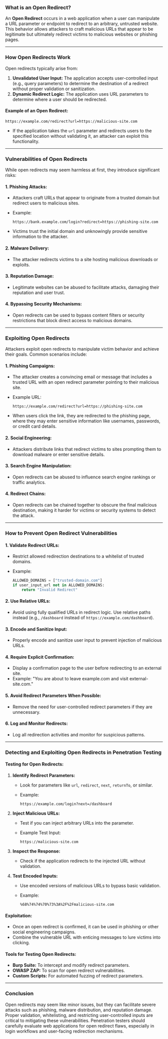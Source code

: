 ### **What is an Open Redirect?**

An **Open Redirect** occurs in a web application when a user can manipulate a URL parameter or endpoint to redirect to an arbitrary, untrusted website. This behavior allows attackers to craft malicious URLs that appear to be legitimate but ultimately redirect victims to malicious websites or phishing pages.

---

### **How Open Redirects Work**

Open redirects typically arise from:

1. **Unvalidated User Input:** The application accepts user-controlled input (e.g., query parameters) to determine the destination of a redirect without proper validation or sanitization.
2. **Dynamic Redirect Logic:** The application uses URL parameters to determine where a user should be redirected.

#### **Example of an Open Redirect:**

```plaintext
https://example.com/redirect?url=https://malicious-site.com
```

- If the application takes the `url` parameter and redirects users to the specified location without validating it, an attacker can exploit this functionality.

---

### **Vulnerabilities of Open Redirects**

While open redirects may seem harmless at first, they introduce significant risks:

#### **1. Phishing Attacks:**

- Attackers craft URLs that appear to originate from a trusted domain but redirect users to malicious sites.
- Example:
    
    ```plaintext
    https://bank.example.com/login?redirect=https://phishing-site.com
    ```
    
- Victims trust the initial domain and unknowingly provide sensitive information to the attacker.

#### **2. Malware Delivery:**

- The attacker redirects victims to a site hosting malicious downloads or exploits.

#### **3. Reputation Damage:**

- Legitimate websites can be abused to facilitate attacks, damaging their reputation and user trust.

#### **4. Bypassing Security Mechanisms:**

- Open redirects can be used to bypass content filters or security restrictions that block direct access to malicious domains.

---

### **Exploiting Open Redirects**

Attackers exploit open redirects to manipulate victim behavior and achieve their goals. Common scenarios include:

#### **1. Phishing Campaigns:**

- The attacker creates a convincing email or message that includes a trusted URL with an open redirect parameter pointing to their malicious site.
- Example URL:
    
    ```plaintext
    https://example.com/redirect?url=https://phishing-site.com
    ```
    
- When users click the link, they are redirected to the phishing page, where they may enter sensitive information like usernames, passwords, or credit card details.

#### **2. Social Engineering:**

- Attackers distribute links that redirect victims to sites prompting them to download malware or enter sensitive details.

#### **3. Search Engine Manipulation:**

- Open redirects can be abused to influence search engine rankings or traffic analytics.

#### **4. Redirect Chains:**

- Open redirects can be chained together to obscure the final malicious destination, making it harder for victims or security systems to detect the attack.

---

### **How to Prevent Open Redirect Vulnerabilities**

#### **1. Validate Redirect URLs:**

- Restrict allowed redirection destinations to a whitelist of trusted domains.
- Example:
    
    ```python
    ALLOWED_DOMAINS = ["trusted-domain.com"]
    if user_input_url not in ALLOWED_DOMAINS:
        return "Invalid Redirect"
    ```
    

#### **2. Use Relative URLs:**

- Avoid using fully qualified URLs in redirect logic. Use relative paths instead (e.g., `/dashboard` instead of `https://example.com/dashboard`).

#### **3. Encode and Sanitize Input:**

- Properly encode and sanitize user input to prevent injection of malicious URLs.

#### **4. Require Explicit Confirmation:**

- Display a confirmation page to the user before redirecting to an external site.
- Example: "You are about to leave example.com and visit external-site.com."

#### **5. Avoid Redirect Parameters When Possible:**

- Remove the need for user-controlled redirect parameters if they are unnecessary.

#### **6. Log and Monitor Redirects:**

- Log all redirection activities and monitor for suspicious patterns.

---

### **Detecting and Exploiting Open Redirects in Penetration Testing**

#### **Testing for Open Redirects:**

1. **Identify Redirect Parameters:**
    
    - Look for parameters like `url`, `redirect`, `next`, `returnTo`, or similar.
    - Example:
        
        ```plaintext
        https://example.com/login?next=/dashboard
        ```
        
2. **Inject Malicious URLs:**
    
    - Test if you can inject arbitrary URLs into the parameter.
    - Example Test Input:
        
        ```plaintext
        https://malicious-site.com
        ```
        
3. **Inspect the Response:**
    
    - Check if the application redirects to the injected URL without validation.
4. **Test Encoded Inputs:**
    
    - Use encoded versions of malicious URLs to bypass basic validation.
    - Example:
        
        ```plaintext
        %68%74%74%70%73%3A%2F%2Fmalicious-site.com
        ```
        

#### **Exploitation:**

- Once an open redirect is confirmed, it can be used in phishing or other social engineering campaigns.
- Combine the vulnerable URL with enticing messages to lure victims into clicking.

#### **Tools for Testing Open Redirects:**

- **Burp Suite:** To intercept and modify redirect parameters.
- **OWASP ZAP:** To scan for open redirect vulnerabilities.
- **Custom Scripts:** For automated fuzzing of redirect parameters.

---

### **Conclusion**

Open redirects may seem like minor issues, but they can facilitate severe attacks such as phishing, malware distribution, and reputation damage. Proper validation, whitelisting, and restricting user-controlled inputs are critical to mitigating these vulnerabilities. Penetration testers should carefully evaluate web applications for open redirect flaws, especially in login workflows and user-facing redirection mechanisms.
